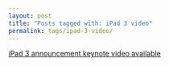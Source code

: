 ```yaml
---
layout: post
title: "Posts tagged with: iPad 3 video"
permalink: tags/ipad-3-video/
---
```

[iPad 3 announcement keynote video available](/2012/03/ipad-3-announcement-video-available)
